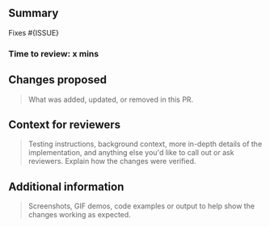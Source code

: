 ## Summary
Fixes #{ISSUE}

### Time to review: __x mins__

## Changes proposed
> What was added, updated, or removed in this PR.

## Context for reviewers
> Testing instructions, background context, more in-depth details of the implementation, and anything else you'd like to call out or ask reviewers. Explain how the changes were verified.

## Additional information
> Screenshots, GIF demos, code examples or output to help show the changes working as expected.

